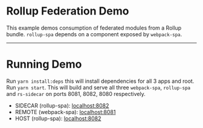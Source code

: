 # Rollup Federation Demo

This example demos consumption of federated modules from a Rollup bundle. `rollup-spa` depends on a component exposed by `webpack-spa`.

---

# Running Demo

Run `yarn install:deps` this will install dependencies for all 3 apps and root.
Run `yarn start`. This will build and serve all three `webpack-spa`, `rollup-spa`  and `rs-sidecar` on ports 8081, 8082, 8080 respectively.

- SIDECAR (rollup-spa): [localhost:8082](http://localhost:8080/)
- REMOTE (webpack-spa): [localhost:8081](http://localhost:8081/)
- HOST (rollup-spa): [localhost:8082](http://localhost:8082/)
